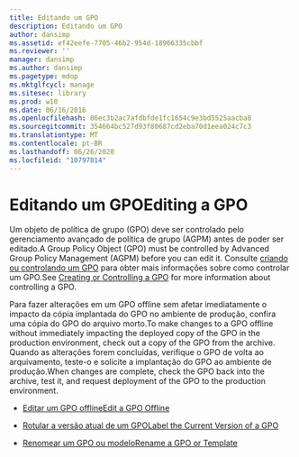 ```yaml
---
title: Editando um GPO
description: Editando um GPO
author: dansimp
ms.assetid: ef42eefe-7705-46b2-954d-18966335cbbf
ms.reviewer: ''
manager: dansimp
ms.author: dansimp
ms.pagetype: mdop
ms.mktglfcycl: manage
ms.sitesec: library
ms.prod: w10
ms.date: 06/16/2016
ms.openlocfilehash: 86ec3b2ac7afdbfde1fc1654c9e3bd5525aacba8
ms.sourcegitcommit: 354664bc527d93f80687cd2eba70d1eea024c7c3
ms.translationtype: MT
ms.contentlocale: pt-BR
ms.lasthandoff: 06/26/2020
ms.locfileid: "10797814"
---
```

# <span data-ttu-id="98dfa-103">Editando um GPO</span><span class="sxs-lookup"><span data-stu-id="98dfa-103">Editing a GPO</span></span>


<span data-ttu-id="98dfa-104">Um objeto de política de grupo (GPO) deve ser controlado pelo gerenciamento avançado de política de grupo (AGPM) antes de poder ser editado.</span><span class="sxs-lookup"><span data-stu-id="98dfa-104">A Group Policy Object (GPO) must be controlled by Advanced Group Policy Management (AGPM) before you can edit it.</span></span> <span data-ttu-id="98dfa-105">Consulte [criando ou controlando um GPO](creating-or-controlling-a-gpo-agpm40-ed.md) para obter mais informações sobre como controlar um GPO.</span><span class="sxs-lookup"><span data-stu-id="98dfa-105">See [Creating or Controlling a GPO](creating-or-controlling-a-gpo-agpm40-ed.md) for more information about controlling a GPO.</span></span>

<span data-ttu-id="98dfa-106">Para fazer alterações em um GPO offline sem afetar imediatamente o impacto da cópia implantada do GPO no ambiente de produção, confira uma cópia do GPO do arquivo morto.</span><span class="sxs-lookup"><span data-stu-id="98dfa-106">To make changes to a GPO offline without immediately impacting the deployed copy of the GPO in the production environment, check out a copy of the GPO from the archive.</span></span> <span data-ttu-id="98dfa-107">Quando as alterações forem concluídas, verifique o GPO de volta ao arquivamento, teste-o e solicite a implantação do GPO ao ambiente de produção.</span><span class="sxs-lookup"><span data-stu-id="98dfa-107">When changes are complete, check the GPO back into the archive, test it, and request deployment of the GPO to the production environment.</span></span>

-   [<span data-ttu-id="98dfa-108">Editar um GPO offline</span><span class="sxs-lookup"><span data-stu-id="98dfa-108">Edit a GPO Offline</span></span>](edit-a-gpo-offline-agpm40.md)

-   [<span data-ttu-id="98dfa-109">Rotular a versão atual de um GPO</span><span class="sxs-lookup"><span data-stu-id="98dfa-109">Label the Current Version of a GPO</span></span>](label-the-current-version-of-a-gpo-agpm40.md)

-   [<span data-ttu-id="98dfa-110">Renomear um GPO ou modelo</span><span class="sxs-lookup"><span data-stu-id="98dfa-110">Rename a GPO or Template</span></span>](rename-a-gpo-or-template-agpm40.md)

 

 





